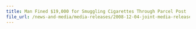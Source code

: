 ```yaml
---
title: Man Fined $19,000 for Smuggling Cigarettes Through Parcel Post
file_url: /news-and-media/media-releases/2008-12-04-joint-media-release.pdf
---
```

